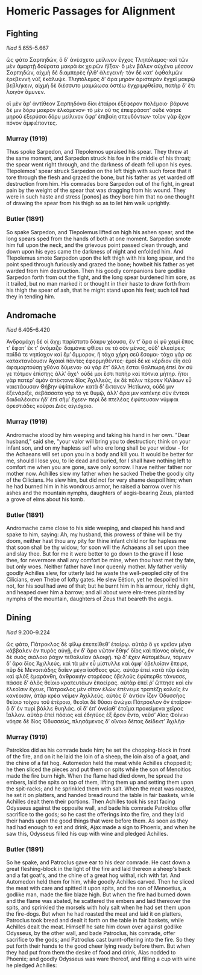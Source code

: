
# Homeric Passages for Alignment

## Fighting

*Iliad* 5.655–5.667

ὣς φάτο Σαρπηδών, ὃ δʼ ἀνέσχετο μείλινον ἔγχος
Τληπόλεμος· καὶ τῶν μὲν ἁμαρτῇ δούρατα μακρὰ
ἐκ χειρῶν ἤϊξαν· ὃ μὲν βάλεν αὐχένα μέσσον
Σαρπηδών, αἰχμὴ δὲ διαμπερὲς ἦλθʼ ἀλεγεινή·
τὸν δὲ κατʼ ὀφθαλμῶν ἐρεβεννὴ νὺξ ἐκάλυψε.
Τληπόλεμος δʼ ἄρα μηρὸν ἀριστερὸν ἔγχεϊ μακρῷ
βεβλήκειν, αἰχμὴ δὲ διέσσυτο μαιμώωσα
ὀστέω ἐγχριμφθεῖσα, πατὴρ δʼ ἔτι λοιγὸν ἄμυνεν.

οἳ μὲν ἄρʼ ἀντίθεον Σαρπηδόνα δῖοι ἑταῖροι
ἐξέφερον πολέμοιο· βάρυνε δέ μιν δόρυ μακρὸν
ἑλκόμενον· τὸ μὲν οὔ τις ἐπεφράσατʼ οὐδὲ νόησε
μηροῦ ἐξερύσαι δόρυ μείλινον ὄφρʼ ἐπιβαίη
σπευδόντων· τοῖον γὰρ ἔχον πόνον ἀμφιέποντες.

### Murray (1919)

Thus spoke Sarpedon, and Tlepolemos upraised his spear. They threw at the same moment, and Sarpedon struck his foe in the middle of his throat; the spear went right through, and the darkness of death fell upon his eyes. Tlepolemos' spear struck Sarpedon on the left thigh with such force that it tore through the flesh and grazed the bone, but his father as yet warded off destruction from him. His comrades bore Sarpedon out of the fight, in great pain by the weight of the spear that was dragging from his wound. They were in such haste and stress [ponos] as they bore him that no one thought of drawing the spear from his thigh so as to let him walk uprightly. 

### Butler (1891)

So spake Sarpedon, and Tlepolemus lifted on high his ashen spear, and the long spears sped from the hands of both at one moment. Sarpedon smote him full upon the neck, and the grievous point passed clean through, and down upon his eyes came the darkness of night and enfolded him. And Tlepolemus smote Sarpedon upon the left thigh with his long spear, and the point sped through furiously and grazed the bone; howbeit his father as yet warded from him destruction. Then his goodly companions bare godlike Sarpedon forth from out the fight, and the long spear burdened him sore, as it trailed, but no man marked it or thought in their haste to draw forth from his thigh the spear of ash, that he might stand upon his feet; such toil had they in tending him.

## Andromache

*Iliad* 6.405–6.420

Ἀνδρομάχη δέ οἱ ἄγχι παρίστατο δάκρυ χέουσα,
ἔν τʼ ἄρα οἱ φῦ χειρὶ ἔπος τʼ ἔφατʼ ἔκ τʼ ὀνόμαζε·
δαιμόνιε φθίσει σε τὸ σὸν μένος, οὐδʼ ἐλεαίρεις
παῖδά τε νηπίαχον καὶ ἔμʼ ἄμμορον, ἣ τάχα χήρη
σεῦ ἔσομαι· τάχα γάρ σε κατακτανέουσιν Ἀχαιοὶ
πάντες ἐφορμηθέντες· ἐμοὶ δέ κε κέρδιον εἴη
σεῦ ἀφαμαρτούσῃ χθόνα δύμεναι· οὐ γὰρ ἔτʼ ἄλλη
ἔσται θαλπωρὴ ἐπεὶ ἂν σύ γε πότμον ἐπίσπῃς
ἀλλʼ ἄχεʼ· οὐδέ μοι ἔστι πατὴρ καὶ πότνια μήτηρ.
ἤτοι γὰρ πατέρʼ ἁμὸν ἀπέκτανε δῖος Ἀχιλλεύς,
ἐκ δὲ πόλιν πέρσεν Κιλίκων εὖ ναιετάουσαν
Θήβην ὑψίπυλον· κατὰ δʼ ἔκτανεν Ἠετίωνα,
οὐδέ μιν ἐξενάριξε, σεβάσσατο γὰρ τό γε θυμῷ,
ἀλλʼ ἄρα μιν κατέκηε σὺν ἔντεσι δαιδαλέοισιν
ἠδʼ ἐπὶ σῆμʼ ἔχεεν· περὶ δὲ πτελέας ἐφύτευσαν
νύμφαι ὀρεστιάδες κοῦραι Διὸς αἰγιόχοιο.

### Murray (1919)

Andromache stood by him weeping and taking his hand in her own. "Dear husband," said she, "your valor will bring you to destruction; think on your infant son, and on my hapless self who ere long shall be your widow - for the Achaeans will set upon you in a body and kill you. It would be better for me, should I lose you, to lie dead and buried, for I shall have nothing left to comfort me when you are gone, save only sorrow. I have neither father nor mother now. Achilles slew my father when he sacked Thebe the goodly city of the Cilicians. He slew him, but did not for very shame despoil him; when he had burned him in his wondrous armor, he raised a barrow over his ashes and the mountain nymphs, daughters of aegis-bearing Zeus, planted a grove of elms about his tomb. 

### Butler (1891)

Andromache came close to his side weeping, and clasped his hand and spake to him, saying: Ah, my husband, this prowess of thine will be thy doom, neither hast thou any pity for thine infant child nor for hapless me that soon shall be thy widow; for soon will the Achaeans all set upon thee and slay thee. But for me it were better to go down to the grave if I lose thee, for nevermore shall any comfort be mine, when thou hast met thy fate, but only woes. Neither father have I nor queenly mother. My father verily goodly Achilles slew, for utterly laid he waste the well-peopled city of the Cilicians, even Thebe of lofty gates. He slew Eëtion, yet he despoiled him not, for his soul had awe of that; but he burnt him in his armour, richly dight, and heaped over him a barrow; and all about were elm-trees planted by nymphs of the mountain, daughters of Zeus that beareth the aegis.

## Dining

*Iliad* 9.200–9.224

ὣς φάτο, Πάτροκλος δὲ φίλῳ ἐπεπείθεθʼ ἑταίρῳ.
αὐτὰρ ὅ γε κρεῖον μέγα κάββαλεν ἐν πυρὸς αὐγῇ,
ἐν δʼ ἄρα νῶτον ἔθηκʼ ὄϊος καὶ πίονος αἰγός,
ἐν δὲ συὸς σιάλοιο ῥάχιν τεθαλυῖαν ἀλοιφῇ.
τῷ δʼ ἔχεν Αὐτομέδων, τάμνεν δʼ ἄρα δῖος Ἀχιλλεύς.
καὶ τὰ μὲν εὖ μίστυλλε καὶ ἀμφʼ ὀβελοῖσιν ἔπειρε,
πῦρ δὲ Μενοιτιάδης δαῖεν μέγα ἰσόθεος φώς.
αὐτὰρ ἐπεὶ κατὰ πῦρ ἐκάη καὶ φλὸξ ἐμαράνθη,
ἀνθρακιὴν στορέσας ὀβελοὺς ἐφύπερθε τάνυσσε,
πάσσε δʼ ἁλὸς θείοιο κρατευτάων ἐπαείρας.
αὐτὰρ ἐπεί ῥʼ ὤπτησε καὶ εἰν ἐλεοῖσιν ἔχευε,
Πάτροκλος μὲν σῖτον ἑλὼν ἐπένειμε τραπέζῃ
καλοῖς ἐν κανέοισιν, ἀτὰρ κρέα νεῖμεν Ἀχιλλεύς.
αὐτὸς δʼ ἀντίον ἷζεν Ὀδυσσῆος θείοιο
τοίχου τοῦ ἑτέροιο, θεοῖσι δὲ θῦσαι ἀνώγει
Πάτροκλον ὃν ἑταῖρον· ὃ δʼ ἐν πυρὶ βάλλε θυηλάς.
οἳ δʼ ἐπʼ ὀνείαθʼ ἑτοῖμα προκείμενα χεῖρας ἴαλλον.
αὐτὰρ ἐπεὶ πόσιος καὶ ἐδητύος ἐξ ἔρον ἕντο,
νεῦσʼ Αἴας Φοίνικι· νόησε δὲ δῖος Ὀδυσσεύς,
πλησάμενος δʼ οἴνοιο δέπας δείδεκτʼ Ἀχιλῆα·


### Murray (1919)

Patroklos did as his comrade bade him; he set the chopping-block in front of the fire, and on it he laid the loin of a sheep, the loin also of a goat, and the chine of a fat hog. Automedon held the meat while Achilles chopped it; he then sliced the pieces and put them on spits while the son of Menoitios made the fire burn high. When the flame had died down, he spread the embers, laid the spits on top of them, lifting them up and setting them upon the spit-racks; and he sprinkled them with salt. When the meat was roasted, he set it on platters, and handed bread round the table in fair baskets, while Achilles dealt them their portions. Then Achilles took his seat facing Odysseus against the opposite wall, and bade his comrade Patroklos offer sacrifice to the gods; so he cast the offerings into the fire, and they laid their hands upon the good things that were before them. As soon as they had had enough to eat and drink, Ajax made a sign to Phoenix, and when he saw this, Odysseus filled his cup with wine and pledged Achilles.

### Butler (1891)

So he spake, and Patroclus gave ear to his dear comrade. He cast down a great fleshing-block in the light of the fire and laid thereon a sheep's back and a fat goat's, and the chine of a great hog withal, rich with fat. And Automedon held them for him, while goodly Achilles carved. Then he sliced the meat with care and spitted it upon spits, and the son of Menoetius, a godlike man, made the fire blaze high. But when the fire had burned down and the flame was abated, he scattered the embers and laid thereover the spits, and sprinkled the morsels with holy salt when he had set them upon the fire-dogs. But when he had roasted the meat and laid it on platters, Patroclus took bread and dealt it forth on the table in fair baskets, while Achilles dealt the meat. Himself he sate him down over against godlike Odysseus, by the other wall, and bade Patroclus, his comrade, offer sacrifice to the gods; and Patroclus cast burnt-offering into the fire. So they put forth their hands to the good cheer lying ready before them. But when they had put from them the desire of food and drink, Aias nodded to Phoenix; and goodly Odysseus was ware thereof, and filling a cup with wine he pledged Achilles:
